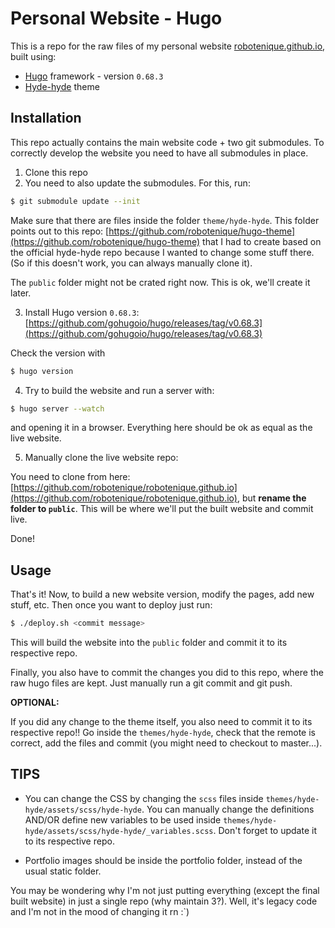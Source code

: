 

# Personal Website - Hugo

This is a repo for the raw files of my personal website [robotenique.github.io](https://robotenique.github.io), built using:

- [Hugo](https://gohugo.io)  framework - version `0.68.3`
- [Hyde-hyde](https://github.com/htr3n/hyde-hyde) theme

## Installation


This repo actually contains the main website code + two git submodules. To correctly develop the website you need to have all submodules in place.

1. Clone this repo
2. You need to also update the submodules. For this, run:

```sh
$ git submodule update --init
```

Make sure that there are files inside the folder `theme/hyde-hyde`. This folder points out to this repo: [https://github.com/robotenique/hugo-theme](https://github.com/robotenique/hugo-theme) that I had to create based on the official hyde-hyde repo because I wanted to change some stuff there. (So if this doesn't work, you can always manually clone it).

The `public` folder might not be crated right now. This is ok, we'll create it later.

3. Install Hugo version `0.68.3`: [https://github.com/gohugoio/hugo/releases/tag/v0.68.3](https://github.com/gohugoio/hugo/releases/tag/v0.68.3)

Check the version with
```sh
$ hugo version
```

4. Try to build the website and run a server with:

```sh
$ hugo server --watch
```

and opening it in a browser. Everything here should be ok as equal as the live website.

5. Manually clone the live website repo:

You need to clone from here: [https://github.com/robotenique/robotenique.github.io](https://github.com/robotenique/robotenique.github.io), but **rename the folder to `public`**. This will be where we'll put the built website and commit live.


Done!

## Usage

That's it! Now, to build a new website version, modify the pages, add new stuff, etc. Then once you want to deploy just run:

```sh
$ ./deploy.sh <commit message>
```

This will build the website into the `public` folder and commit it to its respective repo.

Finally, you also have to commit the changes you did to this repo, where the raw hugo files are kept. Just manually run a git commit and git push.

**OPTIONAL:**

If you did any change to the theme itself, you also need to commit it to its respective repo!! Go inside the `themes/hyde-hyde`, check that the remote is correct, add the files and commit (you might need to checkout to master...).


## TIPS

- You can change the CSS by changing the `scss` files inside `themes/hyde-hyde/assets/scss/hyde-hyde`. You can manually change the definitions AND/OR define new variables to be used inside `themes/hyde-hyde/assets/scss/hyde-hyde/_variables.scss`. Don't forget to update it to its respective repo.

- Portfolio images should be inside the portfolio folder, instead of the usual static folder.



You may be wondering why I'm not just putting everything (except the final built website) in just a single repo (why maintain 3?). Well, it's legacy code and I'm not in the mood of changing it rn :`)
